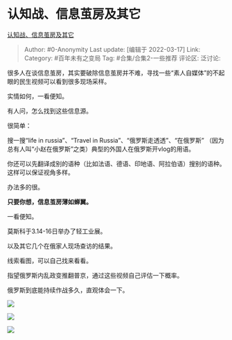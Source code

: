 # 认知战、信息茧房及其它
[认知战、信息茧房及其它](https://zhuanlan.zhihu.com/p/482718210)

> Author: #0-Anonymity
> Last update: [编辑于 2022-03-17]
> Link:
> Category: #百年未有之变局
> Tag: #合集/合集2-一些推荐
> 评论区:
> 泛讨论:

很多人在谈信息茧房，其实要破除信息茧房并不难，寻找一些“素人自媒体”的不起眼的民生视频可以看到很多现场采样。

实情如何，一看便知。

有人问，怎么找到这些信息源。

很简单：

搜一搜“life in russia”、“Travel in Russia”、“俄罗斯走透透”、“在俄罗斯” （因为总有人叫“小赵在俄罗斯”之类）典型的外国人在俄罗斯开vlog的用语。

你还可以先翻译成别的语种（比如法语、德语、印地语、阿拉伯语）搜别的语种。这样可以保证视角多样。

办法多的很。

**只要你想，信息茧房薄如蝉翼。**

一看便知。

莫斯科于3.14-16日举办了轻工业展。

以及其它几个在俄家人现场查访的结果。

线索看图，可以自己找来看看。

指望俄罗斯内乱政变推翻普京，通过这些视频自己评估一下概率。

俄罗斯到底能持续作战多久，直观体会一下。

![](https://pic2.zhimg.com/v2-f76ad482dc7239e4402379d3eeaf23d5_b.jpg)

![](https://pic4.zhimg.com/v2-a90b2d41706036e64a2f8ba16fea29eb_b.jpg)

![](https://pic4.zhimg.com/v2-0718f374a2b00a41d3ddab6441d5023f_b.jpg)
